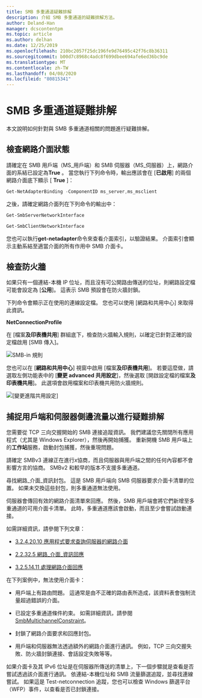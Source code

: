 ```yaml
---
title: SMB 多重通道疑難排解
description: 介紹 SMB 多重通道的疑難排解方法。
author: Deland-Han
manager: dcscontentpm
ms.topic: article
ms.author: delhan
ms.date: 12/25/2019
ms.openlocfilehash: 210bc2057f25dc196fe9d76495c42f76c8b36311
ms.sourcegitcommit: b00d7c8968c4adc8f699dbee694afe6ed36bc9de
ms.translationtype: MT
ms.contentlocale: zh-TW
ms.lasthandoff: 04/08/2020
ms.locfileid: "80815341"
---
```

# <a name="smb-multichannel-troubleshooting"></a>SMB 多重通道疑難排解

本文說明如何針對與 SMB 多重通道相關的問題進行疑難排解。

## <a name="check-the-network-interface-status"></a>檢查網路介面狀態

請確定在 SMB 用戶端（MS\_用戶端）和 SMB 伺服器（MS\_伺服器）上，網路介面的系結已設定為**True** 。 當您執行下列命令時，輸出應該會在 [**已啟用**] 的兩個網路介面底下顯示 [ **True** ]：

```PowerShell
Get-NetAdapterBinding -ComponentID ms_server,ms_msclient
```

之後，請確定網路介面列在下列命令的輸出中：

```PowerShell
Get-SmbServerNetworkInterface
```

```PowerShell
Get-SmbClientNetworkInterface
```

您也可以執行**get-netadapter**命令來查看介面索引，以驗證結果。 介面索引會顯示主動系結至適當介面的所有作用中 SMB 介面卡。

## <a name="check-the-firewall"></a>檢查防火牆

如果只有一個連結-本機 IP 位址，而且沒有可公開路由傳送的位址，則網路設定檔可能會設定為 [**公用**]。 這表示 SMB 預設會在防火牆封鎖。

下列命令會顯示正在使用的連線設定檔。 您也可以使用 [網路和共用中心] 來取得此資訊。

**NetConnectionProfile**

在 [檔案**及印表機共用**] 群組底下，檢查防火牆輸入規則，以確定已針對正確的設定檔啟用 [SMB 傳入]。

![SMB-in 規則](media/smb-multichannel-troubleshooting-1.png)

您也可以在 [**網路和共用中心**] 視窗中啟用 [檔案**及印表機共用**]。 若要這麼做，請選取左側功能表中的 [**變更 advanced 共用設定**]，然後選取 [開啟設定檔的檔案**及印表機共用**]。 此選項會啟用檔案和印表機共用防火牆規則。

![[變更進階共用設定]](media/smb-multichannel-troubleshooting-2.png)

## <a name="capture-client-and-server-sided-traffic-for-troubleshooting"></a>捕捉用戶端和伺服器側邊流量以進行疑難排解

您需要從 TCP 三向交握開始的 SMB 連接追蹤資訊。 我們建議您先關閉所有應用程式（尤其是 Windows Explorer），然後再開始捕獲。 重新開機 SMB 用戶端上的**工作站**服務，啟動封包捕獲，然後重現問題。

請確定 SMBv3 連線正在進行*x*協商，而且伺服器與用戶端之間的任何內容都不會影響方言的協商。 SMBv2 和較早的版本不支援多重通道。

尋找網路\_介面\_資訊封包。 這是 SMB 用戶端向 SMB 伺服器要求介面卡清單的位置。 如果未交換這些封包，則多重通道無法使用。

伺服器會傳回有效的網路介面清單來回應。 然後，SMB 用戶端會將它們新增至多重通道的可用介面卡清單。 此時，多重通道應該會啟動，而且至少會嘗試啟動連接。

如需詳細資訊，請參閱下列文章：

- [3.2.4.20.10 應用程式要求查詢伺服器的網路介面](https://docs.microsoft.com/openspecs/windows_protocols/ms-smb2/147adde4-d936-4597-924a-8caa3429c6b0)

- [2.2.32.5 網路\_介面\_資訊回應](https://docs.microsoft.com/openspecs/windows_protocols/ms-smb2/fcd862d1-1b85-42df-92b1-e103199f531f)

- [3.2.5.14.11 處理網路介面回應](https://docs.microsoft.com/openspecs/windows_protocols/ms-smb2/5459722b-1eaa-4ead-b465-284363264cad)

在下列案例中，無法使用介面卡：

- 用戶端上有路由問題。 這通常是由不正確的路由表所造成，該資料表會強制流量超過錯誤的介面。

- 已設定多重通道條件約束。 如需詳細資訊，請參閱[SmbMultichannelConstraint](https://docs.microsoft.com/powershell/module/smbshare/new-smbmultichannelconstraint)。

- 封鎖了網路介面要求和回應封包。

- 用戶端和伺服器無法透過額外的網路介面進行通訊。 例如，TCP 三向交握失敗、防火牆封鎖連接、會話設定失敗等等。

如果介面卡及其 IPv6 位址是在伺服器所傳送的清單上，下一個步驟就是查看是否嘗試透過該介面進行通訊。 依連結-本機位址和 SMB 流量篩選追蹤，並尋找連線嘗試。 如果這是 Test-netconnection 追蹤，您也可以檢查 Windows 篩選平台（WFP）事件，以查看是否已封鎖連接。
